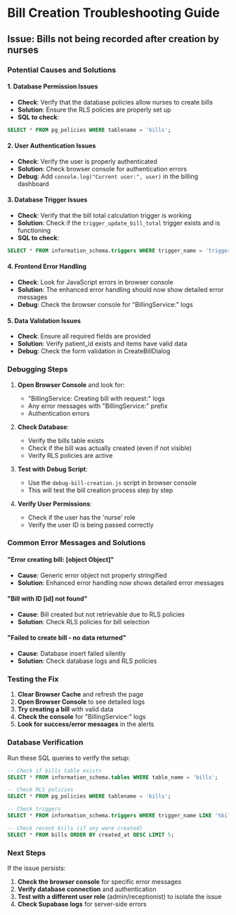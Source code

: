 # Bill Creation Troubleshooting Guide

## Issue: Bills not being recorded after creation by nurses

### Potential Causes and Solutions

#### 1. **Database Permission Issues**
- **Check**: Verify that the database policies allow nurses to create bills
- **Solution**: Ensure the RLS policies are properly set up
- **SQL to check**: 
```sql
SELECT * FROM pg_policies WHERE tablename = 'bills';
```

#### 2. **User Authentication Issues**
- **Check**: Verify the user is properly authenticated
- **Solution**: Check browser console for authentication errors
- **Debug**: Add `console.log("Current user:", user)` in the billing dashboard

#### 3. **Database Trigger Issues**
- **Check**: Verify that the bill total calculation trigger is working
- **Solution**: Check if the `trigger_update_bill_total` trigger exists and is functioning
- **SQL to check**:
```sql
SELECT * FROM information_schema.triggers WHERE trigger_name = 'trigger_update_bill_total';
```

#### 4. **Frontend Error Handling**
- **Check**: Look for JavaScript errors in browser console
- **Solution**: The enhanced error handling should now show detailed error messages
- **Debug**: Check the browser console for "BillingService:" logs

#### 5. **Data Validation Issues**
- **Check**: Ensure all required fields are provided
- **Solution**: Verify patient_id exists and items have valid data
- **Debug**: Check the form validation in CreateBillDialog

### Debugging Steps

1. **Open Browser Console** and look for:
   - "BillingService: Creating bill with request:" logs
   - Any error messages with "BillingService:" prefix
   - Authentication errors

2. **Check Database**:
   - Verify the bills table exists
   - Check if the bill was actually created (even if not visible)
   - Verify RLS policies are active

3. **Test with Debug Script**:
   - Use the `debug-bill-creation.js` script in browser console
   - This will test the bill creation process step by step

4. **Verify User Permissions**:
   - Check if the user has the 'nurse' role
   - Verify the user ID is being passed correctly

### Common Error Messages and Solutions

#### "Error creating bill: [object Object]"
- **Cause**: Generic error object not properly stringified
- **Solution**: Enhanced error handling now shows detailed error messages

#### "Bill with ID [id] not found"
- **Cause**: Bill created but not retrievable due to RLS policies
- **Solution**: Check RLS policies for bill selection

#### "Failed to create bill - no data returned"
- **Cause**: Database insert failed silently
- **Solution**: Check database logs and RLS policies

### Testing the Fix

1. **Clear Browser Cache** and refresh the page
2. **Open Browser Console** to see detailed logs
3. **Try creating a bill** with valid data
4. **Check the console** for "BillingService:" logs
5. **Look for success/error messages** in the alerts

### Database Verification

Run these SQL queries to verify the setup:

```sql
-- Check if bills table exists
SELECT * FROM information_schema.tables WHERE table_name = 'bills';

-- Check RLS policies
SELECT * FROM pg_policies WHERE tablename = 'bills';

-- Check triggers
SELECT * FROM information_schema.triggers WHERE trigger_name LIKE '%bill%';

-- Check recent bills (if any were created)
SELECT * FROM bills ORDER BY created_at DESC LIMIT 5;
```

### Next Steps

If the issue persists:

1. **Check the browser console** for specific error messages
2. **Verify database connection** and authentication
3. **Test with a different user role** (admin/receptionist) to isolate the issue
4. **Check Supabase logs** for server-side errors
